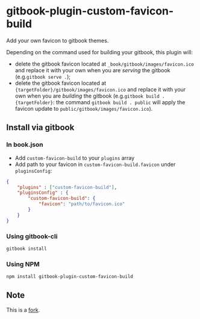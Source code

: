 # gitbook-plugin-custom-favicon-build

Add your own favicon to gitbook themes.

Depending on the command used for building your gitbook, this plugin will:

* delete the gitbook favicon located at `_book/gitbook/images/favicon.ico` and replace it with your own when you are *serving* the gitbook (e.g.`gitbook serve .`);
* delete the gitbook favicon located at `{targetFolder}/gitbook/images/favicon.ico` and replace it with your own when you are *building* the gitbook (e.g.`gitbook build . {targetFolder}`: the command `gitbook build . public` will apply the favicon update to `public/gitbook/images/favicon.ico`).

## Install via gitbook

### In book.json

* Add `custom-favicon-build` to your `plugins` array
* Add path to your favicon in `custom-favicon-build.favicon` under `pluginsConfig`:

```json
{
	"plugins" : ["custom-favicon-build"],
	"pluginsConfig" : {
		"custom-favicon-build": {
			"favicon": "path/to/favicon.ico"
		}
	}
}
```

### Using gitbook-cli

```bash
gitbook install
```

### Using NPM
```bash
npm install gitbook-plugin-custom-favicon-build
```

## Note

This is a [fork](https://github.com/Bandwidth/gitbook-plugin-custom-favicon).
